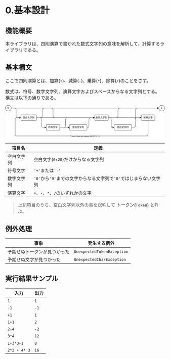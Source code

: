 # 0.基本設計

## 機能概要

本ライブラリは、四則演算で書かれた数式文字列の意味を解析して、計算するライブラリである。

## 基本構文
  
ここで四則演算とは、加算(`+`)、減算(`-`)、乗算(`*`)、除算(`/`)のことをさす。

数式は、符号、数字文字列、演算文字およびスペースからなる文字列とする。
構文は以下の通りである。

![基本構文](./img/BasicSyntax.drawio.svg)

| 項目名     | 定義                                                              |
| ---------- | ----------------------------------------------------------------- |
| 空白文字列 | 空白文字(`0x20`)だけからなる文字列                                |
| 符号文字   | `'+'`または`'-'`                                                  |
| 数字文字列 | `'0'`から`'9'`までの文字からなる文字列で`'0'`ではじまらない文字列 |
| 演算文字   | `+`、`-`、`*`、`/`のいずれかの文字                                |

> 上記項目のうち、空白文字列以外の事を総称して **トークン(`Token`)** と呼ぶ。

## 例外処理

| 事象                         | 発生する例外               |
| ---------------------------- | -------------------------- |
| 予期せぬトークンが見つかった | `UnexpectedTokenException` |
| 予期せぬ文字が見つかった     | `UnexpectedCharException`  |

## 実行結果サンプル

| 入力         | 出力 |
| ------------ | ---- |
| `1`          | `1`  |
| `-1`         | `-1` |
| `+1`         | `1`  |
| `1+1`        | `2`  |
| `2-4`        | `-2` |
| `3*4`        | `12` |
| `1+3*3+1`    | `8`  |
| `2*2 + 4* 3` | `16` |


